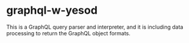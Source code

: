 # graphql-w-yesod
This is a GraphQL query parser and interpreter, and it is including data processing to return the GraphQL object formats.
